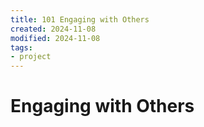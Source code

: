 ```yaml
---
title: 101 Engaging with Others
created: 2024-11-08
modified: 2024-11-08
tags:
- project
---
```

# Engaging with Others
